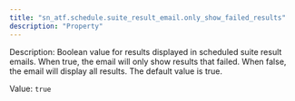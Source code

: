 ```yaml
---
title: "sn_atf.schedule.suite_result_email.only_show_failed_results"
description: "Property"
---
```


Description: Boolean value for results displayed in scheduled suite result emails. When true, the email will only show results that failed. When false, the email will display all results. The default value is true.

Value: `true`